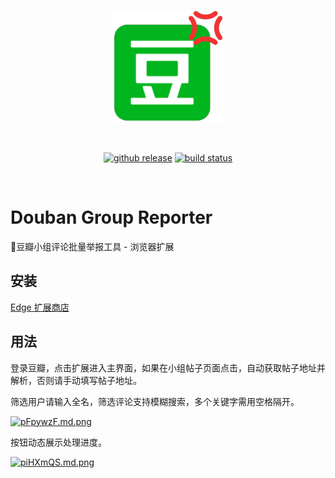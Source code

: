 <p align="center">
  <a href="https://github.com/justorez/douban-group-reporter-webext" target="_blank" rel="noopener noreferrer">
    <img width="180" src="./public/icons/200.png" alt="logo">
  </a>
</p>
<br/>
<p align="center">
    <a href="https://github.com/justorez/douban-group-reporter-webext/releases"><img alt="github release" src="https://img.shields.io/github/v/release/justorez/douban-group-reporter-webext"></a>
    <a href="https://github.com/justorez/douban-group-reporter-webext/actions/workflows/build.yml"><img src="https://github.com/justorez/douban-group-reporter-webext/actions/workflows/build.yml/badge.svg" alt="build status"></a>
</p>
<br/>

# Douban Group Reporter

💢豆瓣小组评论批量举报工具 - 浏览器扩展

## 安装

[Edge 扩展商店](https://microsoftedge.microsoft.com/addons/detail/%E8%B1%86%E7%93%A3%E5%B0%8F%E7%BB%84%E8%AF%84%E8%AE%BA%E4%B8%BE%E6%8A%A5%E5%B7%A5%E5%85%B7/hlhlkfcmlieombipnhpkceakaklhdfdf)

## 用法

登录豆瓣，点击扩展进入主界面，如果在小组帖子页面点击，自动获取帖子地址并解析，否则请手动填写帖子地址。

筛选用户请输入全名，筛选评论支持模糊搜索，多个关键字需用空格隔开。

[![pFpywzF.md.png](https://s11.ax1x.com/2024/01/09/pFpywzF.md.png)](https://imgse.com/i/pFpywzF)

按钮动态展示处理进度。

[![piHXmQS.md.png](https://s11.ax1x.com/2023/12/25/piHXmQS.md.png)](https://imgse.com/i/piHXmQS)
